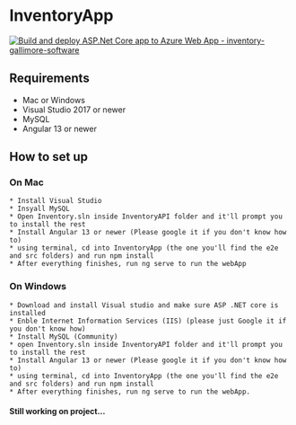 # InventoryApp
[![Build and deploy ASP.Net Core app to Azure Web App - inventory-gallimore-software](https://github.com/Gallimore-Software/inventory-api/actions/workflows/main_inventory-gallimore-software.yml/badge.svg)](https://github.com/Gallimore-Software/inventory-api/actions/workflows/main_inventory-gallimore-software.yml)
## Requirements
  * Mac or Windows
  * Visual Studio 2017 or newer
  * MySQL
  * Angular 13 or newer
## How to set up
### On Mac
    * Install Visual Studio
    * Insyall MySQL
    * Open Inventory.sln inside InventoryAPI folder and it'll prompt you to install the rest
    * Install Angular 13 or newer (Please google it if you don't know how to)
    * using terminal, cd into InventoryApp (the one you'll find the e2e and src folders) and run npm install
    * After everything finishes, run ng serve to run the webApp
### On Windows
    * Download and install Visual studio and make sure ASP .NET core is installed
    * Enble Internet Information Services (IIS) (please just Google it if you don't know how)
    * Install MySQL (Community)
    * open Inventory.sln inside InventoryAPI folder and it'll prompt you to install the rest
    * Install Angular 13 or newer (Please google it if you don't know how to)
    * using terminal, cd into InventoryApp (the one you'll find the e2e and src folders) and run npm install
    * After everything finishes, run ng serve to run the webApp.
#### Still working on project...
